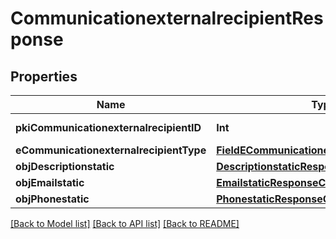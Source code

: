 # CommunicationexternalrecipientResponse

## Properties
Name | Type | Description | Notes
------------ | ------------- | ------------- | -------------
**pkiCommunicationexternalrecipientID** | **Int** | The unique ID of the Communicationexternalrecipient | 
**eCommunicationexternalrecipientType** | [**FieldECommunicationexternalrecipientType**](FieldECommunicationexternalrecipientType.md) |  | 
**objDescriptionstatic** | [**DescriptionstaticResponseCompound**](DescriptionstaticResponseCompound.md) |  | 
**objEmailstatic** | [**EmailstaticResponseCompound**](EmailstaticResponseCompound.md) |  | [optional] 
**objPhonestatic** | [**PhonestaticResponseCompound**](PhonestaticResponseCompound.md) |  | [optional] 

[[Back to Model list]](../README.md#documentation-for-models) [[Back to API list]](../README.md#documentation-for-api-endpoints) [[Back to README]](../README.md)


